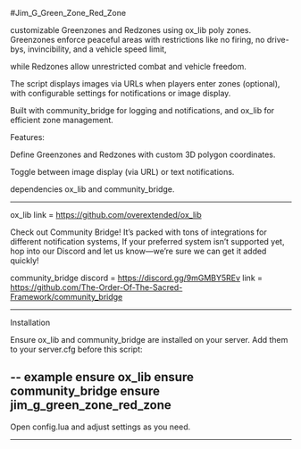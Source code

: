 #Jim_G_Green_Zone_Red_Zone

customizable Greenzones and Redzones using ox_lib poly zones. 
Greenzones enforce peaceful areas with restrictions like no firing, no drive-bys, invincibility, and a vehicle speed limit, 

while Redzones allow unrestricted combat and vehicle freedom. 

The script displays  images via URLs when players enter zones (optional), 
with configurable settings for notifications or image display. 

Built with community_bridge for logging and notifications, 
and ox_lib for efficient zone management.

Features:

Define Greenzones and Redzones with custom 3D polygon coordinates.

Toggle between image display (via URL) or text notifications.

dependencies ox_lib and community_bridge.

----------------------------------------------------------------------------------------------------------------------------------------------------------------------------------------

ox_lib link = https://github.com/overextended/ox_lib

Check out Community Bridge! It’s packed with tons of integrations for different notification systems, 
If your preferred system isn’t supported yet, hop into our Discord and let us know—we’re sure we can get it added quickly!

community_bridge
discord = https://discord.gg/9mGMBY5REv
link = https://github.com/The-Order-Of-The-Sacred-Framework/community_bridge

----------------------------------------------------------------------------------------------------------------------------------------------------------------------------------------
Installation

Ensure ox_lib and community_bridge are installed on your server.
Add them to your server.cfg before this script:

-- example 
ensure ox_lib
ensure community_bridge
ensure jim_g_green_zone_red_zone
--

Open config.lua and adjust settings as you need.





------------------------------------
